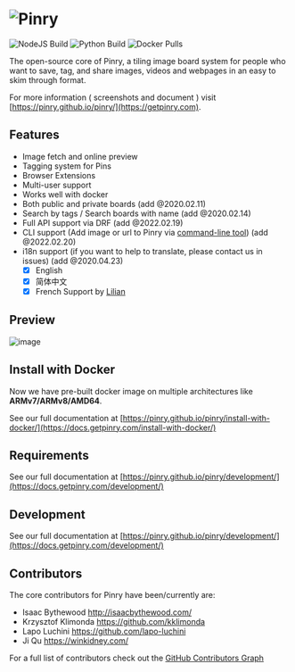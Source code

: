# ![Pinry](https://raw.github.com/pinry/pinry/master/docs/src/imgs/logo-dark.png)

![NodeJS Build](https://github.com/pinry/pinry/actions/workflows/node.js.yml/badge.svg)
![Python Build](https://github.com/pinry/pinry/actions/workflows/pythonpackage.yml/badge.svg)
![Docker Pulls](https://img.shields.io/docker/pulls/getpinry/pinry)

The open-source core of Pinry, a tiling image board system for people
who want to save, tag, and share images, videos and webpages in an easy
to skim through format.

For more information ( screenshots and document ) visit [https://pinry.github.io/pinry/](https://getpinry.com).


## Features
- Image fetch and online preview
- Tagging system for Pins
- Browser Extensions
- Multi-user support
- Works well with docker
- Both public and private boards (add @2020.02.11)
- Search by tags / Search boards with name (add @2020.02.14)
- Full API support via DRF (add @2022.02.19)
- CLI support (Add image or url to Pinry via [command-line tool](https://github.com/pinry/pinry-cli-py)) (add @2022.02.20)
- i18n support (if you want to help to translate, please contact us in issues) (add @2020.04.23)
  - [x] English
  - [x] 简体中文
  - [x] French Support by [Lilian](https://github.com/LilianBoulard)
  
## Preview
![image](https://user-images.githubusercontent.com/4109722/166976413-38b575f2-a246-4852-ba05-11bca5f9b052.png)


## Install with Docker
Now we have pre-built docker image on multiple architectures like **ARMv7/ARMv8/AMD64**.

See our full documentation at [https://pinry.github.io/pinry/install-with-docker/](https://docs.getpinry.com/install-with-docker/)

## Requirements

See our full documentation at [https://pinry.github.io/pinry/development/](https://docs.getpinry.com/development/)


## Development

See our full documentation at [https://pinry.github.io/pinry/development/](https://docs.getpinry.com/development/)

## Contributors

The core contributors for Pinry have been/currently are:

* Isaac Bythewood <http://isaacbythewood.com/>
* Krzysztof Klimonda <https://github.com/kklimonda>
* Lapo Luchini <https://github.com/lapo-luchini>
* Ji Qu <https://winkidney.com/>

For a full list of contributors check out the [GitHub Contributors Graph](https://github.com/pinry/pinry/graphs/contributors)
